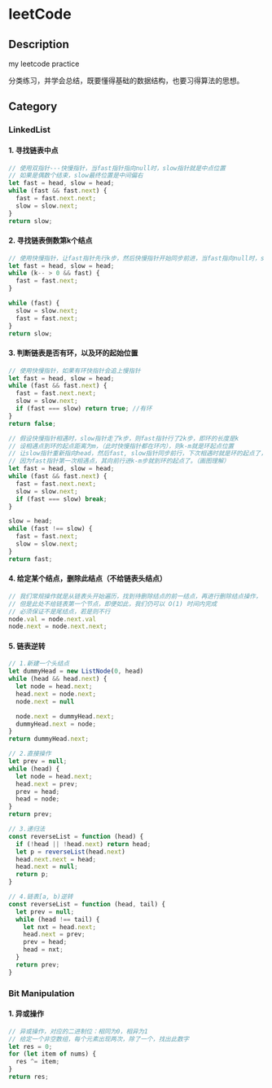 # leetCode

## Description

my leetcode practice

分类练习，并学会总结，既要懂得基础的数据结构，也要习得算法的思想。

## Category

### **LinkedList**

#### 1. 寻找链表中点

```javascript
// 使用双指针---快慢指针，当fast指针指向null时，slow指针就是中点位置
// 如果是偶数个结束，slow最终位置是中间偏右
let fast = head, slow = head;
while (fast && fast.next) {
  fast = fast.next.next;
  slow = slow.next;
}
return slow;
```

#### 2. 寻找链表倒数第k个结点

```javascript
// 使用快慢指针，让fast指针先行k步，然后快慢指针开始同步前进，当fast指向null时，slow指针就是倒数第k个结点
let fast = head, slow = head;
while (k-- > 0 && fast) {
  fast = fast.next;
}

while (fast) {
  slow = slow.next;
  fast = fast.next;
}
return slow;
```

#### 3. 判断链表是否有环，以及环的起始位置

```javascript
// 使用快慢指针，如果有环快指针会追上慢指针
let fast = head, slow = head;
while (fast && fast.next) {
  fast = fast.next.next;
  slow = slow.next;
  if (fast === slow) return true; //有环
}
return false;

// 假设快慢指针相遇时，slow指针走了k步，则fast指针行了2k步，即环的长度是k
// 设相遇点到环的起点距离为m，（此时快慢指针都在环内），则k-m就是环起点位置
// 让slow指针重新指向head，然后fast, slow指针同步前行，下次相遇时就是环的起点了，
// 因为fast指针第一次相遇点，其向前行进k-m步就到环的起点了。（画图理解）
let fast = head, slow = head;
while (fast && fast.next) {
  fast = fast.next.next;
  slow = slow.next;
  if (fast === slow) break;
}

slow = head;
while (fast !== slow) {
  fast = fast.next;
  slow = slow.next;
}
return fast;
```

#### 4. 给定某个结点，删除此结点（不给链表头结点）

```javascript
// 我们常规操作就是从链表头开始遍历，找到待删除结点的前一结点，再进行删除结点操作，
// 但是此处不给链表第一个节点，即便如此，我们仍可以 O(1) 时间内完成
// 必须保证不是尾结点，若是则不行
node.val = node.next.val
node.next = node.next.next;
```

#### 5. 链表逆转

```javascript
// 1.新建一个头结点
let dummyHead = new ListNode(0, head)
while (head && head.next) {
  let node = head.next;
  head.next = node.next;
  node.next = null

  node.next = dummyHead.next;
  dummyHead.next = node;
}
return dummyHead.next;

// 2.直接操作
let prev = null;
while (head) {
  let node = head.next;
  head.next = prev;
  prev = head;
  head = node;
}
return prev;

// 3.递归法
const reverseList = function (head) {
  if (!head || !head.next) return head;
  let p = reverseList(head.next)
  head.next.next = head;
  head.next = null;
  return p;
}

// 4.链表[a, b)逆转
const reverseList = function (head, tail) {
  let prev = null;
  while (head !== tail) {
    let nxt = head.next;
    head.next = prev;
    prev = head;
    head = nxt;
  }
  return prev;
}
```

### **Bit Manipulation**

#### 1. 异或操作

```javascript
// 异或操作，对应的二进制位：相同为0，相异为1
// 给定一个非空数组，每个元素出现两次，除了一个，找出此数字
let res = 0;
for (let item of nums) {
  res ^= item;
}
return res;
```

